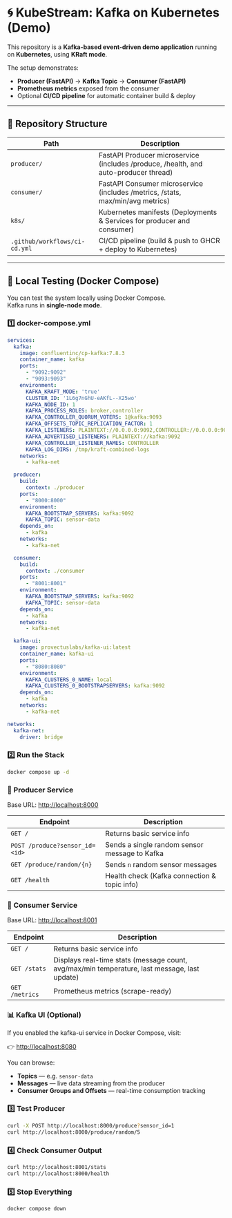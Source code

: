 # 🌀 KubeStream: Kafka on Kubernetes (Demo)

This repository is a **Kafka-based event-driven demo application** running on **Kubernetes**, using **KRaft mode**.

The setup demonstrates:
- **Producer (FastAPI)** → **Kafka Topic** → **Consumer (FastAPI)**
- **Prometheus metrics** exposed from the consumer
- Optional **CI/CD pipeline** for automatic container build & deploy

---

## 📁 Repository Structure
| Path | Description |
|------|-------------|
| `producer/` | FastAPI Producer microservice (includes /produce, /health, and auto-producer thread) |
| `consumer/` | FastAPI Consumer microservice (includes /metrics, /stats, max/min/avg metrics) |
| `k8s/` | Kubernetes manifests (Deployments & Services for producer and consumer) |
| `.github/workflows/ci-cd.yml`    | CI/CD pipeline (build & push to GHCR + deploy to Kubernetes) |

---

## 🧪 Local Testing (Docker Compose)

You can test the system locally using Docker Compose.  
Kafka runs in **single-node mode**.

### 1️⃣ docker-compose.yml

```yaml
services:
  kafka:
    image: confluentinc/cp-kafka:7.8.3
    container_name: kafka
    ports:
      - "9092:9092"
      - "9093:9093"
    environment:
      KAFKA_KRAFT_MODE: 'true'
      CLUSTER_ID: '1L6g7nGhU-eAKfL--X25wo'
      KAFKA_NODE_ID: 1
      KAFKA_PROCESS_ROLES: broker,controller
      KAFKA_CONTROLLER_QUORUM_VOTERS: 1@kafka:9093
      KAFKA_OFFSETS_TOPIC_REPLICATION_FACTOR: 1
      KAFKA_LISTENERS: PLAINTEXT://0.0.0.0:9092,CONTROLLER://0.0.0.0:9093
      KAFKA_ADVERTISED_LISTENERS: PLAINTEXT://kafka:9092
      KAFKA_CONTROLLER_LISTENER_NAMES: CONTROLLER
      KAFKA_LOG_DIRS: /tmp/kraft-combined-logs
    networks:
      - kafka-net

  producer:
    build:
      context: ./producer
    ports:
      - "8000:8000"
    environment:
      KAFKA_BOOTSTRAP_SERVERS: kafka:9092
      KAFKA_TOPIC: sensor-data
    depends_on:
      - kafka
    networks:
      - kafka-net

  consumer:
    build:
      context: ./consumer
    ports:
      - "8001:8001"
    environment:
      KAFKA_BOOTSTRAP_SERVERS: kafka:9092
      KAFKA_TOPIC: sensor-data
    depends_on:
      - kafka
    networks:
      - kafka-net

  kafka-ui:
    image: provectuslabs/kafka-ui:latest
    container_name: kafka-ui
    ports:
      - "8080:8080"
    environment:
      KAFKA_CLUSTERS_0_NAME: local
      KAFKA_CLUSTERS_0_BOOTSTRAPSERVERS: kafka:9092
    depends_on:
      - kafka
    networks:
      - kafka-net

networks:
  kafka-net:
    driver: bridge
```

### 2️⃣ Run the Stack
```bash
docker compose up -d
```
### 🧩 Producer Service

Base URL: [http://localhost:8000](http://localhost:8000)

| Endpoint                       | Description                                   |
| ------------------------------ | --------------------------------------------- |
| `GET /`                        | Returns basic service info                    |
| `POST /produce?sensor_id=<id>` | Sends a single random sensor message to Kafka |
| `GET /produce/random/{n}`      | Sends `n` random sensor messages              |
| `GET /health`                  | Health check (Kafka connection & topic info)  |

### 📡 Consumer Service

Base URL: [http://localhost:8001](http://localhost:8001)

| Endpoint       | Description                                                                                  |
| -------------- | -------------------------------------------------------------------------------------------- |
| `GET /`        | Returns basic service info                                                                   |
| `GET /stats`   | Displays real-time stats (message count, avg/max/min temperature, last message, last update) |
| `GET /metrics` | Prometheus metrics (scrape-ready)                                                            |

### 📊 Kafka UI (Optional)

If you enabled the kafka-ui service in Docker Compose, visit:

👉 [http://localhost:8080](http://localhost:8080)

You can browse:

- **Topics** — e.g. `sensor-data`
- **Messages** — live data streaming from the producer
- **Consumer Groups and Offsets** — real-time consumption tracking

### 3️⃣ Test Producer
```bash
curl -X POST http://localhost:8000/produce?sensor_id=1
curl http://localhost:8000/produce/random/5
```

### 4️⃣ Check Consumer Output
```bash
curl http://localhost:8001/stats
curl http://localhost:8000/health
```

### 5️⃣ Stop Everything
```bash
docker compose down

```


